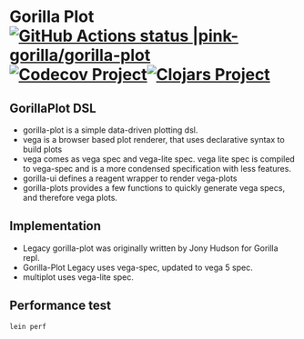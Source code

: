 # Gorilla Plot [![GitHub Actions status |pink-gorilla/gorilla-plot](https://github.com/pink-gorilla/gorilla-plot/workflows/CI/badge.svg)](https://github.com/pink-gorilla/gorilla-plot/actions?workflow=CI)[![Codecov Project](https://codecov.io/gh/pink-gorilla/gorilla-plot/branch/master/graph/badge.svg)](https://codecov.io/gh/pink-gorilla/gorilla-plot)[![Clojars Project](https://img.shields.io/clojars/v/org.pinkgorilla/gorilla-plot.svg)](https://clojars.org/org.pinkgorilla/gorilla-plot)

## GorillaPlot DSL
- gorilla-plot is a simple data-driven plotting dsl.
- vega is a browser based plot renderer, that uses declarative syntax to build plots
- vega comes as vega spec and vega-lite spec. vega lite spec is compiled to vega-spec 
and is a more condensed specification with less features.
- gorilla-ui defines a reagent wrapper to render vega-plots
- gorilla-plots provides a few functions to quickly generate vega specs, and
  therefore vega plots.


## Implementation

- Legacy gorilla-plot was originally written by Jony Hudson for Gorilla repl.
- Gorilla-Plot Legacy uses vega-spec, updated to vega 5 spec.
- multiplot uses vega-lite spec.

## Performance test

```
lein perf
```

